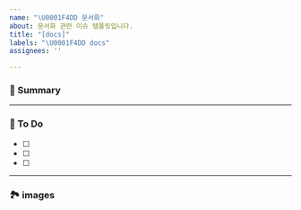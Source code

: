 ```yaml
---
name: "\U0001F4DD 문서화"
about: 문서화 관련 이슈 템플릿입니다.
title: "[docs]"
labels: "\U0001F4DD docs"
assignees: ''

---
```


### 🚀 Summary

<!-- A brief description of the issue. -->

---

### 📝 To Do

<!-- Write what you need to do -->

- [ ]
- [ ]
- [ ]

---

### 🏞️ images 

<!-- Capture related images -->
